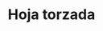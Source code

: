 ---
title: Hoja torzada
date: 
draft: false

# descripcion
description : Hoja torzada

materials: Plata 925

color: Plateado

dimensions: 4,5cm

code: 01-01-0032

type: "Aros"

categories: []

# Images
# first image will be shown in the product page
images:
  # - image: "images/path_to_image"
  # La ubicacion de las imagenes es imagenes/Aros/Aros.Colgantes/01-01-0032-hoja-torzada
  - image: "./images/aros/colgantes/01-01-0032-hoja-torzada_a.jpeg"
  - image: "./images/aros/colgantes/01-01-0032-hoja-torzada_b.jpeg"
---